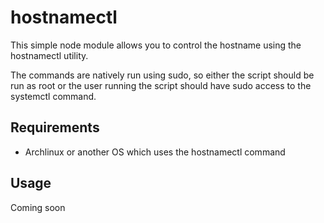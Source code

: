 # hostnamectl

This simple node module allows you to control the hostname using the hostnamectl utility.

The commands are natively run using sudo, so either the script should be run as root or the user running the script should have sudo access to the systemctl command.

## Requirements

- Archlinux or another OS which uses the hostnamectl command

## Usage

Coming soon
